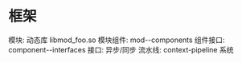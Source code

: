 # 框架  

模块: 动态库 libmod_foo.so
模块组件: mod--components
组件接口: component--interfaces
接口: 异步/同步
流水线: context-pipeline 系统
